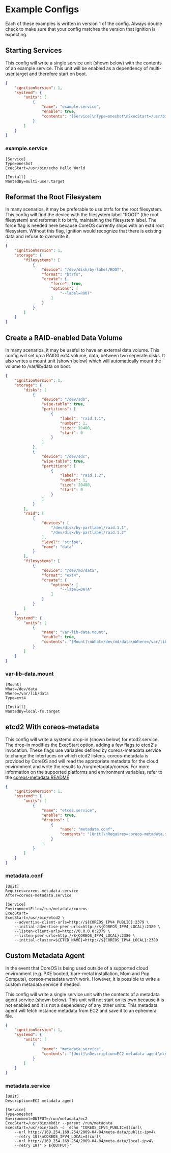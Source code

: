 # Example Configs #

Each of these examples is written in version 1 of the config. Always double
check to make sure that your config matches the version that Ignition is
expecting.

## Starting Services ##

This config will write a single service unit (shown below) with the contents of
an example service. This unit will be enabled as a dependency of
multi-user.target and therefore start on boot.

```json
{
	"ignitionVersion": 1,
	"systemd": {
		"units": [
			{
				"name": "example.service",
				"enable": true,
				"contents": "[Service]\nType=oneshot\nExecStart=/usr/bin/echo Hello World\n\n[Install]\nWantedBy=multi-user.target"
			}
		]
	}
}
```

### example.service ###

```
[Service]
Type=oneshot
ExecStart=/usr/bin/echo Hello World

[Install]
WantedBy=multi-user.target
```

## Reformat the Root Filesystem ##

In many scenarios, it may be preferable to use btrfs for the root filesystem.
This config will find the device with the filesystem label "ROOT" (the root
filesystem) and reformat it to btrfs, maintaining the filesystem label. The
force flag is needed here because CoreOS currently ships with an ext4 root
filesystem. Without this flag, Ignition would recognize that there is existing
data and refuse to overwrite it.

```json
{
	"ignitionVersion": 1,
	"storage": {
		"filesystems": [
			{
				"device": "/dev/disk/by-label/ROOT",
				"format": "btrfs",
				"create": {
					"force": true,
					"options": [
						"--label=ROOT"
					]
				}
			}
		]
	}
}
```

## Create a RAID-enabled Data Volume ##

In many scenarios, it may be useful to have an external data volume. This
config will set up a RAID0 ext4 volume, data, between two seperate disks. It
also writes a mount unit (shown below) which will automatically mount the
volume to /var/lib/data on boot.

```json
{
	"ignitionVersion": 1,
	"storage": {
		"disks": [
			{
				"device": "/dev/sdb",
				"wipe-table": true,
				"partitions": [
					{
						"label": "raid.1.1",
						"number": 1,
						"size": 20480,
						"start": 0
					}
				]
			},
			{
				"device": "/dev/sdc",
				"wipe-table": true,
				"partitions": [
					{
						"label": "raid.1.2",
						"number": 1,
						"size": 20480,
						"start": 0
					}
				]
			}
		],
		"raid": [
			{
				"devices": [
					"/dev/disk/by-partlabel/raid.1.1",
					"/dev/disk/by-partlabel/raid.1.2"
				],
				"level": "stripe",
				"name": "data"
			}
		],
		"filesystems": [
			{
				"device": "/dev/md/data",
				"format": "ext4",
				"create": {
					"options": [
						"--label=DATA"
					]
				}
			}
		]
	},
	"systemd": {
		"units": [
			{
				"name": "var-lib-data.mount",
				"enable": true,
				"contents": "[Mount]\nWhat=/dev/md/data\nWhere=/var/lib/data\nType=ext4\n\n[Install]\nWantedBy=local-fs.target"
			}
		]
	}
}
```

### var-lib-data.mount ###

```
[Mount]
What=/dev/data
Where=/var/lib/data
Type=ext4

[Install]
WantedBy=local-fs.target
```

## etcd2 With coreos-metadata ##

This config will write a systemd drop-in (shown below) for etcd2.service. The
drop-in modifies the ExecStart option, adding a few flags to etcd2's
invocation. These flags use variables defined by coreos-metadata.service to
change the interfaces on which etcd2 listens. coreos-metadata is provided by
CoreOS and will read the appropriate metadata for the cloud environment and
write the results to /run/metadata/coreos. For more information on the
supported platforms and environment variables, refer to the [coreos-metadata
README][coreos-metadata]

```json
{
	"ignitionVersion": 1,
	"systemd": {
		"units": [
			{
				"name": "etcd2.service",
				"enable": true,
				"dropins": [
					{
						"name": "metadata.conf",
						"contents": "[Unit]\nRequires=coreos-metadata.service\nAfter=coreos-metadata.service\n\n[Service]\nEnvironmentFile=/run/metadata/coreos\nExecStart=\nExecStart=/usr/bin/etcd2 --advertise-client-urls=http://${COREOS_IPV4_PUBLIC}:2379 --initial-advertise-peer-urls=http://${COREOS_IPV4_LOCAL}:2380 --listen-client-urls=http://0.0.0.0:2379 --listen-peer-urls=http://${COREOS_IPV4_LOCAL}:2380 --initial-cluster=${ETCD_NAME}=http://${COREOS_IPV4_LOCAL}:2380"
					}
				]
			}
		]
	}
}
```

[coreos-metadata]: https://github.com/coreos/coreos-metadata/blob/master/README.md

### metadata.conf ###

```
[Unit]
Requires=coreos-metadata.service
After=coreos-metadata.service

[Service]
EnvironmentFile=/run/metadata/coreos
ExecStart=
ExecStart=/usr/bin/etcd2 \
	--advertise-client-urls=http://${COREOS_IPV4_PUBLIC}:2379 \
	--initial-advertise-peer-urls=http://${COREOS_IPV4_LOCAL}:2380 \
	--listen-client-urls=http://0.0.0.0:2379 \
	--listen-peer-urls=http://${COREOS_IPV4_LOCAL}:2380 \
	--initial-cluster=${ETCD_NAME}=http://${COREOS_IPV4_LOCAL}:2380
```

## Custom Metadata Agent ##

In the event that CoreOS is being used outside of a supported cloud environment
(e.g. PXE booted, bare-metal installation, Mom and Pop Compute),
coreos-metadata won't work. However, it is possible to write a custom metadata
service if needed.


This config will write a single service unit with the contents of a metadata
agent service (shown below). This unit will not start on its own because it is
not enabled and it is not a dependency of any other units. This metadata agent
will fetch instance metadata from EC2 and save it to an ephemeral file.

```json
{
	"ignitionVersion": 1,
	"systemd": {
		"units": [
			{
				"name": "metadata.service",
				"contents": "[Unit]\nDescription=EC2 metadata agent\n\n[Service]\nType=oneshot\nEnvironment=OUTPUT=/run/metadata/ec2\nExecStart=/usr/bin/mkdir --parent /run/metadata\nExecStart=/usr/bin/bash -c 'echo \"COREOS_IPV4_PUBLIC=$(curl --url http://169.254.169.254/2009-04-04/meta-data/public-ipv4 --retry 10)\\nCOREOS_IPV4_LOCAL=$(curl --url http://169.254.169.254/2009-04-04/meta-data/local-ipv4 --retry 10)\" > ${OUTPUT}'\n"
			}
		]
	}
}
```

### metadata.service ###

```
[Unit]
Description=EC2 metadata agent

[Service]
Type=oneshot
Environment=OUTPUT=/run/metadata/ec2
ExecStart=/usr/bin/mkdir --parent /run/metadata
ExecStart=/usr/bin/bash -c 'echo "COREOS_IPV4_PUBLIC=$(curl\
	--url http://169.254.169.254/2009-04-04/meta-data/public-ipv4\
	--retry 10)\nCOREOS_IPV4_LOCAL=$(curl\
	--url http://169.254.169.254/2009-04-04/meta-data/local-ipv4\
	--retry 10)" > ${OUTPUT}'
```
